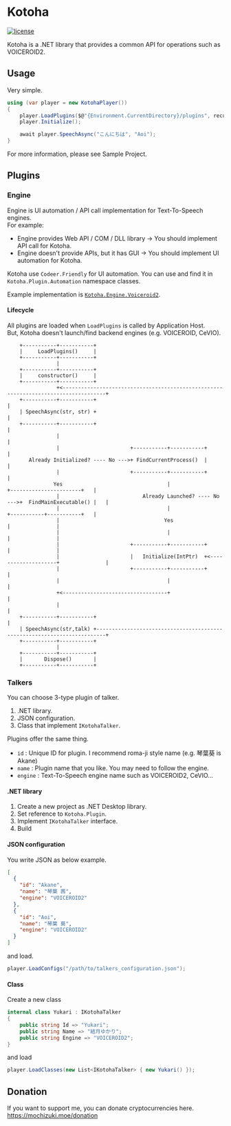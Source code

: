 # Kotoha

[![license](https://img.shields.io/github/license/mika-f/kotoha.svg?style=flat-square)](./blob/develop/LICENSE)

Kotoha is a .NET library that provides a common API for operations such as VOICEROID2.


## Usage

Very simple.

```csharp
using (var player = new KotohaPlayer())
{
    player.LoadPlugins($@"{Environment.CurrentDirectory}/plugins", recursive: true);
    player.Initialize();

    await player.SpeechAsync("こんにちは", "Aoi");
}
```

For more information, please see Sample Project.


## Plugins

### Engine

Engine is UI automation / API call implementation for Text-To-Speech engines.  
For example:

* Engine provides Web API / COM / DLL library -> You should implement API call for Kotoha.
* Engine doesn't provide APIs, but it has GUI -> You should implement UI automation for Kotoha.

Kotoha use `Codeer.Friendly` for UI automation. You can use and find it in `Kotoha.Plugin.Automation` namespace classes.

Example implementation is [`Kotoha.Engine.Voiceroid2`](Source/Kotoha.Engine.Voiceroid2/Voiceroid2Engine.cs).  


#### Lifecycle

All plugins are loaded when `LoadPlugins` is called by Application Host.  
But, Kotoha doesn't launch/find backend engines (e.g. VOICEROID, CeVIO).

```
    +-----------+-----------+
    |     LoadPlugins()     |
    +-----------+-----------+
                |
    +-----------+-----------+
    |     constructor()     |
    +-----------+-----------+
                +<------------------------------------------------------------------------------------+
    +-----------+-----------+                                                                         |
    | SpeechAsync(str, str) +                                                                         |
    +-----------+-----------+                                                                         |
                |                                                                                     |
                |                       +-----------+-----------+                                     |
       Already Initialized? ---- No --->+ FindCurrentProcess()  |                                     |
                |                       +-----------+-----------+                                     |
               Yes                                  |                     +-----------------------+   |
                |                           Already Launched? ---- No --->+  FindMainExecutable() |   |
                |                                   |                     +-----------+-----------+   |
                |                                  Yes                                |               |
                |                                   |                                 |               |
                |                       +-----------+-----------+                     |               |
                |                       |   Initialize(IntPtr)  +<--------------------+               |
                |                       +-----------+-----------+                                     |
                |                                   |                                                 |
                +<----------------------------------+                                                 |
                |                                                                                     |
    +-----------+-----------+                                                                         |
    | SpeechAsync(str,talk) +-------------------------------------------------------------------------+
    +-----------+-----------+
                |
    +-----------+-----------+
    |       Dispose()       |
    +-----------+-----------+             
```


### Talkers

You can choose 3-type plugin of talker.

1. .NET library.
2. JSON configuration.
3. Class that implement `IKotohaTalker`.


Plugins offer the same thing.

* `id` : Unique ID for plugin. I recommend roma-ji style name (e.g. 琴葉葵 is Akane)
* `name` : Plugin name that you like. You may need to follow the engine.
* `engine` : Text-To-Speech engine name such as VOICEROID2, CeVIO...


#### .NET library

1. Create a new project as .NET Desktop library.
1. Set reference to `Kotoha.Plugin`.
1. Implement `IKotohaTalker` interface.
1. Build


#### JSON configuration

You write JSON as below example.

```json
[
  {
    "id": "Akane",
    "name": "琴葉 茜",
    "engine": "VOICEROID2"
  },
  {
    "id": "Aoi",
    "name": "琴葉 葵",
    "engine": "VOICEROID2"
  }
]
```

and load.

```csharp
player.LoadConfigs("/path/to/talkers_configuration.json");
```


#### Class

Create a new class

```csharp
internal class Yukari : IKotohaTalker
{
    public string Id => "Yukari";
    public string Name => "結月ゆかり";
    public string Engine => "VOICEROID2";
}
```

and load

```csharp
player.LoadClasses(new List<IKotohaTalker> { new Yukari() });
```


## Donation

If you want to support me, you can donate cryptocurrencies here.  
https://mochizuki.moe/donation
